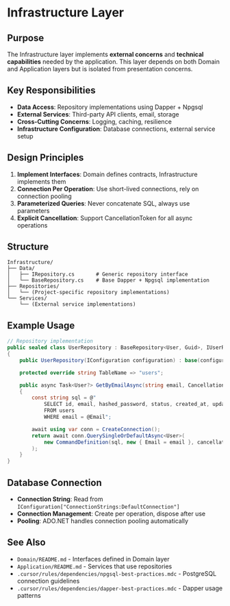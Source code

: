 # Infrastructure Layer

## Purpose

The Infrastructure layer implements **external concerns** and **technical capabilities** needed by the application. This layer depends on both Domain and Application layers but is isolated from presentation concerns.

## Key Responsibilities

- **Data Access**: Repository implementations using Dapper + Npgsql
- **External Services**: Third-party API clients, email, storage
- **Cross-Cutting Concerns**: Logging, caching, resilience
- **Infrastructure Configuration**: Database connections, external service setup

## Design Principles

1. **Implement Interfaces**: Domain defines contracts, Infrastructure implements them
2. **Connection Per Operation**: Use short-lived connections, rely on connection pooling
3. **Parameterized Queries**: Never concatenate SQL, always use parameters
4. **Explicit Cancellation**: Support CancellationToken for all async operations

## Structure

```
Infrastructure/
├── Data/
│   ├── IRepository.cs       # Generic repository interface
│   └── BaseRepository.cs    # Base Dapper + Npgsql implementation
├── Repositories/
│   └── (Project-specific repository implementations)
└── Services/
    └── (External service implementations)
```

## Example Usage

```csharp
// Repository implementation
public sealed class UserRepository : BaseRepository<User, Guid>, IUserRepository
{
    public UserRepository(IConfiguration configuration) : base(configuration) { }

    protected override string TableName => "users";

    public async Task<User?> GetByEmailAsync(string email, CancellationToken ct = default)
    {
        const string sql = @"
            SELECT id, email, hashed_password, status, created_at, updated_at
            FROM users
            WHERE email = @Email";

        await using var conn = CreateConnection();
        return await conn.QuerySingleOrDefaultAsync<User>(
            new CommandDefinition(sql, new { Email = email }, cancellationToken: ct)
        );
    }
}
```

## Database Connection

- **Connection String**: Read from `IConfiguration["ConnectionStrings:DefaultConnection"]`
- **Connection Management**: Create per operation, dispose after use
- **Pooling**: ADO.NET handles connection pooling automatically

## See Also

- `Domain/README.md` - Interfaces defined in Domain layer
- `Application/README.md` - Services that use repositories
- `.cursor/rules/dependencies/npgsql-best-practices.mdc` - PostgreSQL connection guidelines
- `.cursor/rules/dependencies/dapper-best-practices.mdc` - Dapper usage patterns
